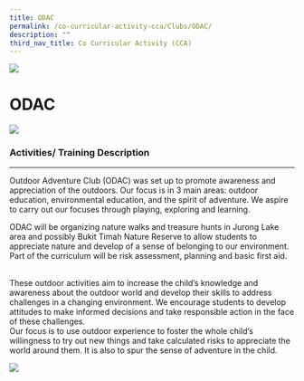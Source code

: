```yaml
---
title: ODAC
permalink: /co-curricular-activity-cca/Clubs/ODAC/
description: ""
third_nav_title: Co Curricular Activity (CCA)
---
```

![](/images/Banner.png)

ODAC
====
![](/images/outdooradventure01.jpeg)

### Activities/ Training Description
--------------------------------

Outdoor Adventure Club (ODAC) was set up to promote awareness and appreciation of the outdoors. Our focus is in 3 main areas: outdoor education, environmental education, and the spirit of adventure. We aspire to carry out our focuses through playing, exploring and learning.        
  
ODAC will be organizing nature walks and treasure hunts in Jurong Lake area and possibly Bukit Timah Nature Reserve to allow students to appreciate nature and develop of a sense of belonging to our environment. Part of the curriculum will be risk assessment, planning and basic first aid.          
  
These outdoor activities aim to increase the child’s knowledge and awareness about the outdoor world and develop their skills to address challenges in a changing environment. We encourage students to develop attitudes to make informed decisions and take responsible action in the face of these challenges.     
Our focus is to use outdoor experience to foster the whole child’s willingness to try out new things and take calculated risks to appreciate the world around them. It is also to spur the sense of adventure in the child.

![](/images/outdooradventure02.jpg)